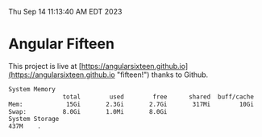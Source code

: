 Thu Sep 14 11:13:40 AM EDT 2023

# Angular Fifteen


This project is live at [https://angularsixteen.github.io](https://angularsixteen.github.io "fifteen!") thanks to Github.

```bash
System Memory
               total        used        free      shared  buff/cache   available
Mem:            15Gi       2.3Gi       2.7Gi       317Mi        10Gi        12Gi
Swap:          8.0Gi       1.0Mi       8.0Gi
System Storage
437M	.
```
